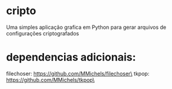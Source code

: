 # cripto
Uma simples aplicação grafica em Python para gerar arquivos de configurações criptografados
# dependencias adicionais:
filechoser: https://github.com/MMichels/filechoser\
tkpop: https://github.com/MMichels/tkpop\